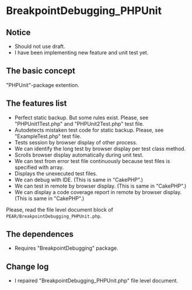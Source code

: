 BreakpointDebugging_PHPUnit
========================================

Notice
------

* Should not use draft.
* I have been implementing new feature and unit test yet.

The basic concept
-----------------

"PHPUnit"-package extention.

The features list
-----------------

* Perfect static backup. But some rules exist. Please, see "PHPUnit1Test.php" and "PHPUnit2Test.php" test file.
* Autodetects mistaken test code for static backup. Please, see "ExampleTest.php" test file.
* Tests session by browser display of other process.
* We can identify the long test by browser display per test class method.
* Scrolls browser display automatically during unit test.
* We can test from error test file continuously because test files is specified with array.
* Displays the unexecuted test files.
* We can debug with IDE. (This is same in "CakePHP".)
* We can test in remote by browser display. (This is same in "CakePHP".)
* We can display a code coverage report in remote by browser display. (This is same in "CakePHP".)

Please, read the file level document block of `PEAR/BreakpointDebugging_PHPUnit.php`.

The dependences
---------------

* Requires "BreakpointDebugging" package.

Change log
----------

* I repaired "BreakpointDebugging_PHPUnit.php" file level document.
